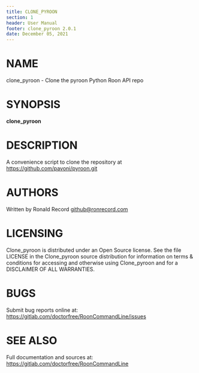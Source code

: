 ```yaml
---
title: CLONE_PYROON
section: 1
header: User Manual
footer: clone_pyroon 2.0.1
date: December 05, 2021
---
```

# NAME
clone_pyroon - Clone the pyroon Python Roon API repo

# SYNOPSIS
**clone_pyroon**

# DESCRIPTION
A convenience script to clone the repository at https://github.com/pavoni/pyroon.git

# AUTHORS
Written by Ronald Record github@ronrecord.com

# LICENSING
Clone_pyroon is distributed under an Open Source license.
See the file LICENSE in the Clone_pyroon source distribution
for information on terms &amp; conditions for accessing and
otherwise using Clone_pyroon and for a DISCLAIMER OF ALL WARRANTIES.

# BUGS
Submit bug reports online at: https://gitlab.com/doctorfree/RoonCommandLine/issues

# SEE ALSO
Full documentation and sources at: https://gitlab.com/doctorfree/RoonCommandLine

